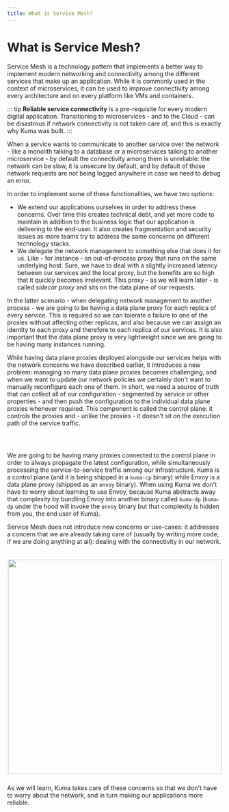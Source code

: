 ```yaml
---
title: What is Service Mesh?
---
```


# What is Service Mesh?

Service Mesh is a technology pattern that implements a better way to implement modern networking and connectivity among the different services that make up an application. While it is commonly used in the context of microservices, it can be used to improve connectivity among every architecture and on every platform like VMs and containers.

::: tip
**Reliable service connectivity** is a pre-requisite for every modern digital application. Transitioning to microservices - and to the Cloud - can be disastrous if network connectivity is not taken care of, and this is exactly why Kuma was built.
:::

When a service wants to communicate to another service over the network - like a monolith talking to a database or a microservices talking to another microservice - by default the connectivity among them is unreliable: the network can be slow, it is unsecure by default, and by default of those network requests are not being logged anywhere in case we need to debug an error.

In order to implement some of these functionalities, we have two options:

* We extend our applications ourselves in order to address these concerns. Over time this creates technical debt, and yet more code to maintain in addition to the business logic that our application is delivering to the end-user. It also creates fragmentation and security issues as more teams try to address the same concerns on different technology stacks.
* We delegate the network management to something else that does it for us. Like - for instance - an out-of-process proxy that runs on the same underlying host. Sure, we have to deal with a slightly increased latency between our services and the local proxy, but the benefits are so high that it quickly becomes irrelevant. This proxy - as we will learn later - is called *sidecar proxy* and sits on the data plane of our requests.

In the latter scenario - when delegating network management to another process - we are going to be having a data plane proxy for each replica of every service. This is required so we can tolerate a failure to one of the proxies without affecting other replicas, and also because we can assign an identity to each proxy and therefore to each replica of our services. It is also important that the data plane proxy is very lightweight since we are going to be having many instances running.

While having data plane proxies deployed alongside our services helps with the network concerns we have described earlier, it introduces a new problem: managing so many data plane proxies becomes challenging, and when we want to update our network policies we certainly don't want to manually reconfigure each one of them. In short, we need a source of truth that can collect all of our configuration - segmented by service or other properties - and then push the configuration to the individual data plane proxies whenever required. This component is called the control plane: it controls the proxies and - unlike the proxies - it doesn't sit on the execution path of the service traffic.

<center>
<img src="/images/docs/0.4.0/diagram-14.jpg" alt="" style="padding-top: 20px; padding-bottom: 10px;"/>
</center>

We are going to be having many proxies connected to the control plane in order to always propagate the latest configuration, while simultaneously processing the service-to-service traffic among our infrastructure. Kuma is a control plane (and it is being shipped in a `kuma-cp` binary) while Envoy is a data plane proxy (shipped as an `envoy` binary). When using Kuma we don't have to worry about learning to use Envoy, because Kuma abstracts away that complexity by bundling Envoy into another binary called `kuma-dp` (`kuma-dp` under the hood will invoke the `envoy` binary but that complexity is hidden from you, the end user of Kuma).

Service Mesh does not introduce new concerns or use-cases: it addresses a concern that we are already taking care of (usually by writing more code, if we are doing anything at all): dealing with the connectivity in our network. 

<center>
<img src="/images/docs/0.5.0/diagram-01.jpg" alt="" style="width: 500px; padding-top: 20px; padding-bottom: 10px;"/>
</center>

As we will learn, Kuma takes care of these concerns so that we don't have to worry about the network, and in turn making our applications more reliable.